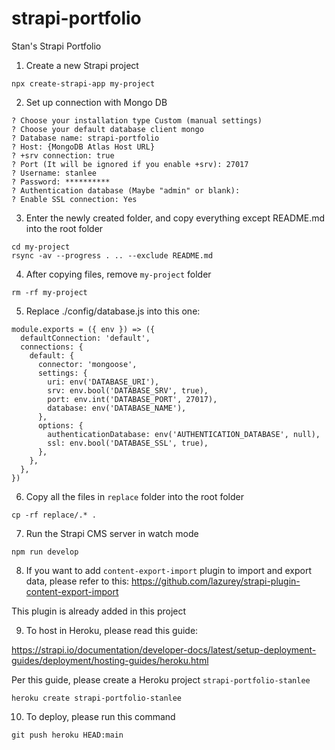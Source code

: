 # strapi-portfolio

Stan's Strapi Portfolio

1. Create a new Strapi project

```
npx create-strapi-app my-project
```

2. Set up connection with Mongo DB

```
? Choose your installation type Custom (manual settings)
? Choose your default database client mongo
? Database name: strapi-portfolio
? Host: {MongoDB Atlas Host URL}
? +srv connection: true
? Port (It will be ignored if you enable +srv): 27017
? Username: stanlee
? Password: **********
? Authentication database (Maybe "admin" or blank):
? Enable SSL connection: Yes
```

3. Enter the newly created folder, and copy everything except README.md into the root folder

```
cd my-project
rsync -av --progress . .. --exclude README.md
```

4. After copying files, remove `my-project` folder

```
rm -rf my-project
```

5. Replace ./config/database.js into this one:

```
module.exports = ({ env }) => ({
  defaultConnection: 'default',
  connections: {
    default: {
      connector: 'mongoose',
      settings: {
        uri: env('DATABASE_URI'),
        srv: env.bool('DATABASE_SRV', true),
        port: env.int('DATABASE_PORT', 27017),
        database: env('DATABASE_NAME'),
      },
      options: {
        authenticationDatabase: env('AUTHENTICATION_DATABASE', null),
        ssl: env.bool('DATABASE_SSL', true),
      },
    },
  },
})
```

6. Copy all the files in `replace` folder into the root folder

```
cp -rf replace/.* .
```

7. Run the Strapi CMS server in watch mode

```
npm run develop
```

8. If you want to add `content-export-import` plugin to import and export data, please refer to this: https://github.com/lazurey/strapi-plugin-content-export-import

This plugin is already added in this project

9. To host in Heroku, please read this guide:

https://strapi.io/documentation/developer-docs/latest/setup-deployment-guides/deployment/hosting-guides/heroku.html

Per this guide, please create a Heroku project `strapi-portfolio-stanlee`

```
heroku create strapi-portfolio-stanlee
```

10. To deploy, please run this command

```
git push heroku HEAD:main
```
